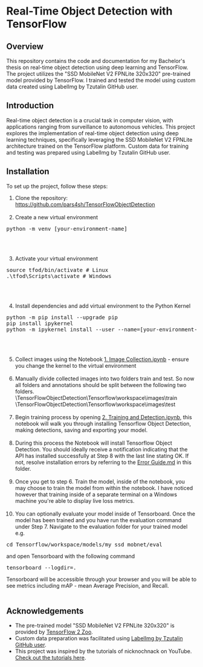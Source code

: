 # Real-Time Object Detection with TensorFlow

## Overview
This repository contains the code and documentation for my Bachelor's thesis on real-time object detection using deep learning and TensorFlow. The project utilizes the "SSD MobileNet V2 FPNLite 320x320" pre-trained model provided by TensorFlow. I trained and tested the model using custom data created using LabelImg by Tzutalin GitHub user.

## Introduction
Real-time object detection is a crucial task in computer vision, with applications ranging from surveillance to autonomous vehicles. This project explores the implementation of real-time object detection using deep learning techniques, specifically leveraging the SSD MobileNet V2 FPNLite architecture trained on the TensorFlow platform. Custom data for training and testing was prepared using LabelImg by Tzutalin GitHub user.

## Installation
To set up the project, follow these steps:
1. Clone the repository: https://github.com/pars4sh/TensorFlowObjectDetection <br/><br/>
2. Create a new virtual environment
<pre>python -m venv [your-environment-name]</pre> <br/><br/>
3. Activate your virtual environment
<pre>
source tfod/bin/activate # Linux
.\tfod\Scripts\activate # Windows 
</pre> <br/><br/>
4. Install dependencies and add virtual environment to the Python Kernel
<pre>
python -m pip install --upgrade pip
pip install ipykernel
python -m ipykernel install --user --name=[your-environment-name]
</pre> <br/><br/>
5. Collect images using the Notebook <a href="https://github.com/pars4sh/TensorFlowObjectDetection/blob/main/1.%20Image%20Collection.ipynb">1. Image Collection.ipynb</a> - ensure you change the kernel to the virtual environment <br/><br/>
7. Manually divide collected images into two folders train and test. So now all folders and annotations should be split between the following two folders. <br/>
\TensorFlowObjectDetection\Tensorflow\workspace\images\train <br/>
\TensorFlowObjectDetection\Tensorflow\workspace\images\test <br/><br/>
8. Begin training process by opening <a href="https://github.com/pars4sh/TensorFlowObjectDetection/blob/main/2.%20Training%20and%20Detection.ipynb">2. Training and Detection.ipynb</a>, this notebook will walk you through installing Tensorflow Object Detection, making detections, saving and exporting your model. <br/><br/>
9. During this process the Notebook will install Tensorflow Object Detection. You should ideally receive a notification indicating that the API has installed successfully at Step 8 with the last line stating OK. 
If not, resolve installation errors by referring to the <a href="https://github.com/pars4sh/TensorFlowObjectDetection/blob/main/Error%20Guide.md">Error Guide.md</a> in this folder. <br/><br/>
10. Once you get to step 6. Train the model, inside of the notebook, you may choose to train the model from within the notebook. I have noticed however that training inside of a separate terminal on a Windows machine you're able to display live loss metrics. <br/><br/>
11. You can optionally evaluate your model inside of Tensorboard. Once the model has been trained and you have run the evaluation command under Step 7. Navigate to the evaluation folder for your trained model e.g.
<pre>cd Tensorflow/workspace/models/my_ssd_mobnet/eval</pre>
and open Tensorboard with the following command
<pre>tensorboard --logdir=.</pre>
Tensorboard will be accessible through your browser and you will be able to see metrics including mAP - mean Average Precision, and Recall. <br/><br/>
## Acknowledgements
- The pre-trained model "SSD MobileNet V2 FPNLite 320x320" is provided by [TensorFlow 2 Zoo](https://github.com/tensorflow/models/blob/master/research/object_detection/g3doc/tf2_detection_zoo.md).
- Custom data preparation was facilitated using [LabelImg by Tzutalin GitHub user](https://github.com/HumanSignal/labelImg).
- This project was inspired by the tutorials of nicknochnack on YouTube. [Check out the tutorials here](https://www.youtube.com/c/nicholasrenotte).

